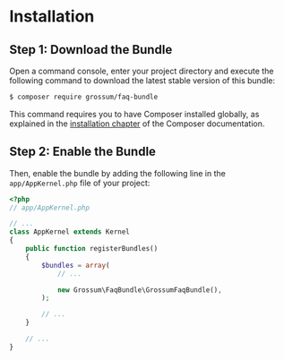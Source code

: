 Installation
============

Step 1: Download the Bundle
---------------------------

Open a command console, enter your project directory and execute the
following command to download the latest stable version of this bundle:

```bash
$ composer require grossum/faq-bundle
```

This command requires you to have Composer installed globally, as explained
in the [installation chapter](https://getcomposer.org/doc/00-intro.md)
of the Composer documentation.

Step 2: Enable the Bundle
-------------------------

Then, enable the bundle by adding the following line in the `app/AppKernel.php`
file of your project:

```php
<?php
// app/AppKernel.php

// ...
class AppKernel extends Kernel
{
    public function registerBundles()
    {
        $bundles = array(
            // ...

            new Grossum\FaqBundle\GrossumFaqBundle(),
        );

        // ...
    }

    // ...
}
```

